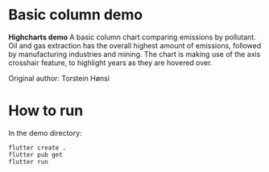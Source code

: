 # Basic column demo

**Highcharts demo**
A basic column chart comparing emissions by pollutant.
        Oil and gas extraction has the overall highest amount of
        emissions, followed by manufacturing industries and mining.
        The chart is making use of the axis crosshair feature, to highlight
        years as they are hovered over.

Original author: Torstein Hønsi

# How to run

In the demo directory:

```
flutter create .
flutter pub get
flutter run
```

